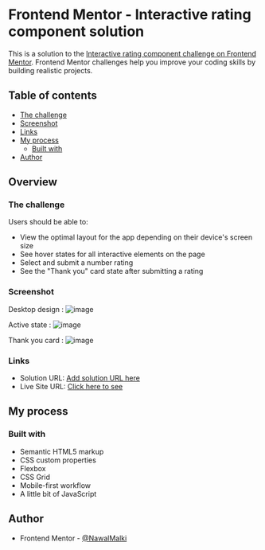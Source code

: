 # Frontend Mentor - Interactive rating component solution

This is a solution to the [Interactive rating component challenge on Frontend Mentor](https://www.frontendmentor.io/challenges/interactive-rating-component-koxpeBUmI). Frontend Mentor challenges help you improve your coding skills by building realistic projects. 

## Table of contents


  - [The challenge](#the-challenge)
  - [Screenshot](#screenshot)
  - [Links](#links)
- [My process](#my-process)
  - [Built with](#built-with)
- [Author](#author)


## Overview

### The challenge

Users should be able to:

- View the optimal layout for the app depending on their device's screen size
- See hover states for all interactive elements on the page
- Select and submit a number rating
- See the "Thank you" card state after submitting a rating

### Screenshot


Desktop design :
![image](https://github.com/NawalMalki/Challenge3/assets/114352448/1ba55c88-9195-40d9-a05b-ef091c685d51)

Active state : 
![image](https://github.com/NawalMalki/Challenge3/assets/114352448/6e0f647e-d522-4627-9240-b0b19677d7e7)

Thank you card : 
![image](https://github.com/NawalMalki/Challenge3/assets/114352448/78a25e1f-0fb3-4fcd-93dd-ef8d8b0e31b7)



### Links

- Solution URL: [Add solution URL here](https://your-solution-url.com)
- Live Site URL: <a href="https://challenge3-drab.vercel.app/?vercelToolbarCode=eKO758RlNIvE0_K">Click here to see </a>

## My process

### Built with

- Semantic HTML5 markup
- CSS custom properties
- Flexbox
- CSS Grid
- Mobile-first workflow
- A little bit of JavaScript



## Author


- Frontend Mentor - [@NawalMalki](https://www.frontendmentor.io/profile/NawalMalki)




